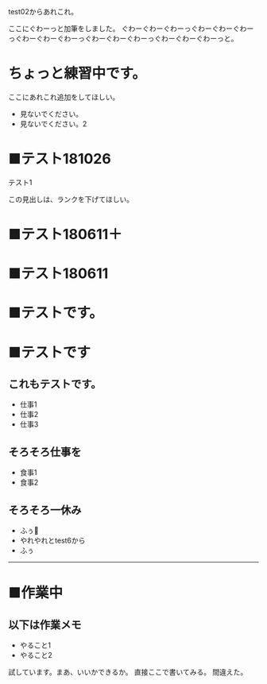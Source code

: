 test02からあれこれ。

ここにぐわーっと加筆をしました。
ぐわーぐわーぐわーっぐわーぐわーぐわーっぐわーぐわーぐわーっぐわーぐわーぐわーっぐわーぐわーぐわーっと。

# ちょっと練習中です。

ここにあれこれ追加をしてほしい。

- 見ないでください。
- 見ないでください。2

# ■テスト181026
テスト1

この見出しは、ランクを下げてほしい。

# ■テスト180611＋
# ■テスト180611
# ■テストです。
# ■テストです
## これもテストです。
- 仕事1
- 仕事2
- 仕事3
## そろそろ仕事を
- 食事1
- 食事2
## そろそろ一休み
- ふぅ
- やれやれとtest6から
- ふぅ

---
# ■作業中
## 以下は作業メモ
- やること1 
- やること2

試しています。まあ、いいかできるか。
直接ここで書いてみる。
間違えた。
